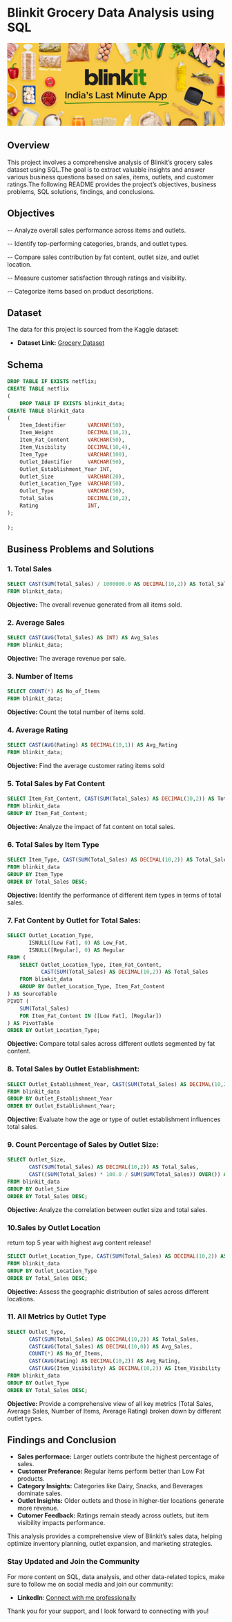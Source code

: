 # Blinkit Grocery Data Analysis using SQL

![](https://github.com/tktejas117/-BlinkIt-Grocery-Dataset/blob/main/image.jpg)

## Overview
This project involves a comprehensive analysis of Blinkit’s grocery sales dataset using SQL.The goal is to extract valuable insights and answer various business questions based on sales, items, outlets, and customer ratings.The following README provides the project’s objectives, business problems, SQL solutions, findings, and conclusions.
## Objectives

-- Analyze overall sales performance across items and outlets.

-- Identify top-performing categories, brands, and outlet types.

-- Compare sales contribution by fat content, outlet size, and outlet location.

-- Measure customer satisfaction through ratings and visibility.

-- Categorize items based on product descriptions.

## Dataset

The data for this project is sourced from the Kaggle dataset:

- **Dataset Link:** [Grocery Dataset](https://www.kaggle.com/datasets/arunkumaroraon/blinkit-grocery-dataset)

## Schema

```sql
DROP TABLE IF EXISTS netflix;
CREATE TABLE netflix
(
    DROP TABLE IF EXISTS blinkit_data;
CREATE TABLE blinkit_data
(
    Item_Identifier       VARCHAR(50),
    Item_Weight           DECIMAL(10,2),
    Item_Fat_Content      VARCHAR(50),
    Item_Visibility       DECIMAL(10,4),
    Item_Type             VARCHAR(100),
    Outlet_Identifier     VARCHAR(50),
    Outlet_Establishment_Year INT,
    Outlet_Size           VARCHAR(20),
    Outlet_Location_Type  VARCHAR(50),
    Outlet_Type           VARCHAR(50),
    Total_Sales           DECIMAL(10,2),
    Rating                INT,
);

);
```

## Business Problems and Solutions

### 1. Total Sales

```sql
SELECT CAST(SUM(Total_Sales) / 1000000.0 AS DECIMAL(10,2)) AS Total_Sales_Million
FROM blinkit_data;
```

**Objective:** The overall revenue generated from all items sold.

### 2. Average Sales

```sql
SELECT CAST(AVG(Total_Sales) AS INT) AS Avg_Sales
FROM blinkit_data;

```

**Objective:** The average revenue per sale.

### 3. Number of Items

```sql
SELECT COUNT(*) AS No_of_Items
FROM blinkit_data;

```

**Objective:** Count the total number of items sold.

### 4. Average Rating

```sql
SELECT CAST(AVG(Rating) AS DECIMAL(10,1)) AS Avg_Rating
FROM blinkit_data;

```

**Objective:** Find the average customer rating items sold

### 5. Total Sales by Fat Content

```sql
SELECT Item_Fat_Content, CAST(SUM(Total_Sales) AS DECIMAL(10,2)) AS Total_Sales
FROM blinkit_data
GROUP BY Item_Fat_Content;

```

**Objective:** Analyze the impact of fat content on total sales.

### 6. Total Sales by Item Type

```sql
SELECT Item_Type, CAST(SUM(Total_Sales) AS DECIMAL(10,2)) AS Total_Sales
FROM blinkit_data
GROUP BY Item_Type
ORDER BY Total_Sales DESC;

```

**Objective:** Identify the performance of different item types in terms of total sales.

### 7. Fat Content by Outlet for Total Sales:

```sql
SELECT Outlet_Location_Type, 
       ISNULL([Low Fat], 0) AS Low_Fat, 
       ISNULL([Regular], 0) AS Regular
FROM (
    SELECT Outlet_Location_Type, Item_Fat_Content, 
           CAST(SUM(Total_Sales) AS DECIMAL(10,2)) AS Total_Sales
    FROM blinkit_data
    GROUP BY Outlet_Location_Type, Item_Fat_Content
) AS SourceTable
PIVOT (
    SUM(Total_Sales) 
    FOR Item_Fat_Content IN ([Low Fat], [Regular])
) AS PivotTable
ORDER BY Outlet_Location_Type;


```

**Objective:** Compare total sales across different outlets segmented by fat content.

### 8. Total Sales by Outlet Establishment:

```sql
SELECT Outlet_Establishment_Year, CAST(SUM(Total_Sales) AS DECIMAL(10,2)) AS Total_Sales
FROM blinkit_data
GROUP BY Outlet_Establishment_Year
ORDER BY Outlet_Establishment_Year;

```

**Objective:** Evaluate how the age or type of outlet establishment influences total sales.

### 9. Count Percentage of Sales by Outlet Size:

```sql
SELECT Outlet_Size, 
       CAST(SUM(Total_Sales) AS DECIMAL(10,2)) AS Total_Sales,
       CAST((SUM(Total_Sales) * 100.0 / SUM(SUM(Total_Sales)) OVER()) AS DECIMAL(10,2)) AS Sales_Percentage
FROM blinkit_data
GROUP BY Outlet_Size
ORDER BY Total_Sales DESC;

```

**Objective:** Analyze the correlation between outlet size and total sales.

### 10.Sales by Outlet Location
return top 5 year with highest avg content release!

```sql
SELECT Outlet_Location_Type, CAST(SUM(Total_Sales) AS DECIMAL(10,2)) AS Total_Sales
FROM blinkit_data
GROUP BY Outlet_Location_Type
ORDER BY Total_Sales DESC;

```

**Objective:** Assess the geographic distribution of sales across different locations.

### 11. All Metrics by Outlet Type

```sql
SELECT Outlet_Type, 
       CAST(SUM(Total_Sales) AS DECIMAL(10,2)) AS Total_Sales,
       CAST(AVG(Total_Sales) AS DECIMAL(10,0)) AS Avg_Sales,
       COUNT(*) AS No_Of_Items,
       CAST(AVG(Rating) AS DECIMAL(10,2)) AS Avg_Rating,
       CAST(AVG(Item_Visibility) AS DECIMAL(10,2)) AS Item_Visibility
FROM blinkit_data
GROUP BY Outlet_Type
ORDER BY Total_Sales DESC;

```

**Objective:**  Provide a comprehensive view of all key metrics (Total Sales, Average Sales, Number of 	Items, Average Rating) broken down by different outlet types.


## Findings and Conclusion

- **Sales performace:** Larger outlets contribute the highest percentage of sales.
- **Customer Preferance:** Regular items perform better than Low Fat products.
- **Category Insights:** Categories like Dairy, Snacks, and Beverages dominate sales.
- **Outlet Insights:** Older outlets and those in higher-tier locations generate more revenue.
- **Cutomer Feedback:** Ratings remain steady across outlets, but item visibility impacts performance.

This analysis provides a comprehensive view of Blinkit’s sales data, helping optimize inventory planning, outlet expansion, and marketing strategies.


### Stay Updated and Join the Community

For more content on SQL, data analysis, and other data-related topics, make sure to follow me on social media and join our community:


- **LinkedIn**: [Connect with me professionally](https://www.linkedin.com/in/tejas-kumar-s)

Thank you for your support, and I look forward to connecting with you!
